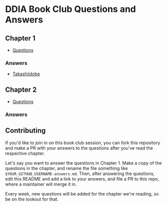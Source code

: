 # DDIA Book Club Questions and Answers

## Chapter 1

- [Questions](./ch1/questions.md)

### Answers

- [Takashiidobe](./ch1/takashiidobe-answers.md)

## Chapter 2

- [Questions](./ch2/questions.md)

### Answers


## Contributing

If you'd like to join in on this book club session, you can fork this
repository and make a PR with your answers to the questions after you've read the respective chapter.

Let's say you want to answer the questions in Chapter 1. Make a copy of
the questions in the chapter, and rename the file something like
`$YOUR_GITHUB_USERNAME-answers.md`. Then, after answering the questions,
edit this README and add a link to your answers, and file a PR to this
repo, where a maintainer will merge it in.

Every week, new questions will be added for the chapter we're reading,
so be on the lookout for that.

